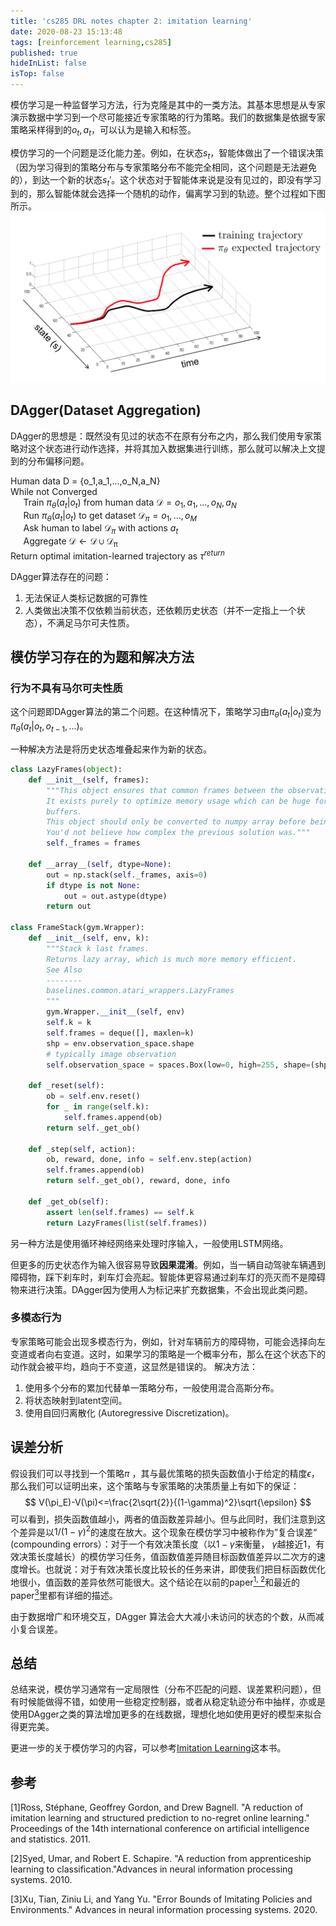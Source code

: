```yaml
---
title: 'cs285 DRL notes chapter 2: imitation learning'
date: 2020-08-23 15:13:48
tags: [reinforcement learning,cs285]
published: true
hideInList: false
isTop: false
---
```

模仿学习是一种监督学习方法，行为克隆是其中的一类方法。其基本思想是从专家演示数据中学习到一个尽可能接近专家策略的行为策略。我们的数据集是依据专家策略采样得到的$o_t, a_t$，可以认为是输入和标签。

模仿学习的一个问题是泛化能力差。例如，在状态$s_t$，智能体做出了一个错误决策（因为学习得到的策略分布与专家策略分布不能完全相同，这个问题是无法避免的），到达一个新的状态$s_t'$。这个状态对于智能体来说是没有见过的，即没有学习到的，那么智能体就会选择一个随机的动作，偏离学习到的轨迹。整个过程如下图所示。
![](/post/cs285_chapter2/distribution_shift.png)

## DAgger(Dataset Aggregation)
DAgger的思想是：既然没有见过的状态不在原有分布之内，那么我们使用专家策略对这个状态进行动作选择，并将其加入数据集进行训练，那么就可以解决上文提到的分布偏移问题。

Human data D = {o_1,a_1,...,o_N,a_N}\
While not Converged\
    $\quad$ Train $\pi_\theta(a_t|o_t)$ from human data $\mathcal{D} = {o_1,a_1,...,o_N,a_N}$\
    $\quad$ Run $\pi_\theta(a_t|o_t)$ to get dataset $\mathcal{D}_\pi = {o_1,...,o_M}$\
    $\quad$ Ask human to label $\mathcal{D}_\pi$ with actions $a_t$\
    $\quad$ Aggregate $\mathcal{D} \leftarrow \mathcal{D} \cup \mathcal{D_\pi}$\
Return optimal imitation-learned trajectory as $\tau^{return}$

DAgger算法存在的问题：
1. 无法保证人类标记数据的可靠性
2. 人类做出决策不仅依赖当前状态，还依赖历史状态（并不一定指上一个状态），不满足马尔可夫性质。

## 模仿学习存在的为题和解决方法
### 行为不具有马尔可夫性质
这个问题即DAgger算法的第二个问题。在这种情况下，策略学习由$\pi_{\theta}(a_t|o_t)$变为
$\pi_{\theta}(a_t|o_t, o_{t-1}, ...)$。

一种解决方法是将历史状态堆叠起来作为新的状态。
```python
class LazyFrames(object):
    def __init__(self, frames):
        """This object ensures that common frames between the observations are only stored once.
        It exists purely to optimize memory usage which can be huge for DQN's 1M frames replay
        buffers.
        This object should only be converted to numpy array before being passed to the model.
        You'd not believe how complex the previous solution was."""
        self._frames = frames

    def __array__(self, dtype=None):
        out = np.stack(self._frames, axis=0)
        if dtype is not None:
            out = out.astype(dtype)
        return out

class FrameStack(gym.Wrapper):
    def __init__(self, env, k):
        """Stack k last frames.
        Returns lazy array, which is much more memory efficient.
        See Also
        --------
        baselines.common.atari_wrappers.LazyFrames
        """
        gym.Wrapper.__init__(self, env)
        self.k = k
        self.frames = deque([], maxlen=k)
        shp = env.observation_space.shape
        # typically image observation
        self.observation_space = spaces.Box(low=0, high=255, shape=(shp[0], shp[1], shp[2] * k))

    def _reset(self):
        ob = self.env.reset()
        for _ in range(self.k):
            self.frames.append(ob)
        return self._get_ob()

    def _step(self, action):
        ob, reward, done, info = self.env.step(action)
        self.frames.append(ob)
        return self._get_ob(), reward, done, info

    def _get_ob(self):
        assert len(self.frames) == self.k
        return LazyFrames(list(self.frames))
```

另一种方法是使用循环神经网络来处理时序输入，一般使用LSTM网络。

但更多的历史状态作为输入很容易导致**因果混淆**。例如，当一辆自动驾驶车辆遇到障碍物，踩下刹车时，刹车灯会亮起。智能体更容易通过刹车灯的亮灭而不是障碍物来进行决策。DAgger因为使用人为标记来扩充数据集，不会出现此类问题。

### 多模态行为
专家策略可能会出现多模态行为，例如，针对车辆前方的障碍物，可能会选择向左变道或者向右变道。这时，如果学习的策略是一个概率分布，那么在这个状态下的动作就会被平均，趋向于不变道，这显然是错误的。
解决方法：
1. 使用多个分布的累加代替单一策略分布，一般使用混合高斯分布。
2. 将状态映射到latent空间。
3. 使用自回归离散化 (Autoregressive Discretization)。
## 误差分析
假设我们可以寻找到一个策略$\pi$ ，其与最优策略的损失函数值小于给定的精度$\epsilon$，那么我们可以证明出来，这个策略与专家策略的决策质量上有如下的保证：
$$
V(\pi_E)-V(\pi)<=\frac{2\sqrt{2}}{(1-\gamma)^2}\sqrt{\epsilon}
$$
可以看到，损失函数值越小，两者的值函数差异越小。但与此同时，我们注意到这个差异是以$1/(1-\gamma)^2$的速度在放大。这个现象在模仿学习中被称作为”复合误差“ (compounding errors）：对于一个有效决策长度（以$1-\gamma$来衡量， $\gamma$越接近1，有效决策长度越长）的模仿学习任务，值函数值差异随目标函数值差异以二次方的速度增长。也就说：对于有效决策长度比较长的任务来讲，即使我们把目标函数优化地很小，值函数的差异依然可能很大。这个结论在以前的paper[<sup>1, 2</sup>](#refer-anchor)和最近的paper[<sup>3</sup>](#refer-anchor)里都有详细的描述。

由于数据增广和环境交互，DAgger 算法会大大减小未访问的状态的个数，从而减小复合误差。

## 总结
总结来说，模仿学习通常有一定局限性（分布不匹配的问题、误差累积问题），但有时候能做得不错，如使用一些稳定控制器，或者从稳定轨迹分布中抽样，亦或是使用DAgger之类的算法增加更多的在线数据，理想化地如使用更好的模型来拟合得更完美。

更进一步的关于模仿学习的内容，可以参考[Imitation Learning](https://www.lamda.nju.edu.cn/xut/Imitation_Learning.pdf)这本书。
## 参考
<div id="refer-anchor"></div>
[1]Ross, Stéphane, Geoffrey Gordon, and Drew Bagnell. "A reduction of imitation learning and structured prediction to no-regret online learning." Proceedings of the 14th international conference on artificial intelligence and statistics. 2011.

[2]Syed, Umar, and Robert E. Schapire. "A reduction from apprenticeship learning to classification."Advances in neural information processing systems. 2010.

[3]Xu, Tian, Ziniu Li, and Yang Yu. "Error Bounds of Imitating Policies and Environments." Advances in neural information processing systems. 2020.
